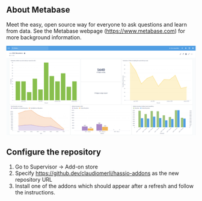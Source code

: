 ## About Metabase
Meet the easy, open source way for everyone to ask questions and learn from data.
See the Metabase webpage (https://www.metabase.com) for more background information.

![Metabase](images/metabase.png)

## Configure the repository

1. Go to Supervisor -> Add-on store
2. Specify https://github.dev/claudiomerli/hassio-addons as the new repository URL
3. Install one of the addons which should appear after a refresh and follow the instructions.
